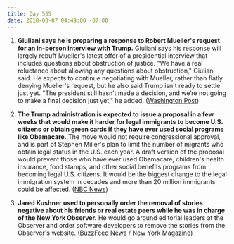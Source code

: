 ```yaml
---
title: Day 565
date: 2018-08-07 04:49:00 -07:00
---
```


1. **Giuliani says he is preparing a response to Robert Mueller's request for an in-person interview with Trump.** Giuliani says his response will largely rebuff Mueller's latest offer of a presidential interview that includes questions about obstruction of justice. "We have a real reluctance about allowing any questions about obstruction," Giuliani said. He expects to continue negotiating with Mueller, rather than flatly denying Mueller's request, but he also said Trump isn't ready to settle just yet. "The president still hasn’t made a decision, and we’re not going to make a final decision just yet," he added. ([Washington Post](https://www.washingtonpost.com/news/post-politics/wp/2018/08/06/giuliani-preparing-letter-to-mueller-expressing-real-reluctance-over-obstruction-questions/?utm_term=.9910aa9297a5))

2. **The Trump administration is expected to issue a proposal in a few weeks that would make it harder for legal immigrants to become U.S. citizens or obtain green cards if they have ever used social programs like Obamacare.** The move would not require congressional approval, and is part of Stephen Miller's plan to limit the number of migrants who obtain legal status in the U.S. each year. A draft version of the proposal would prevent those who have ever used Obamacare, children's health insurance, food stamps, and other social benefits programs from becoming legal U.S. citizens. It would be the biggest change to the legal immigration system in decades and more than 20 million immigrants could be affected. ([NBC News](https://www.nbcnews.com/politics/immigration/now-trump-administration-wants-limit-citizenship-legal-immigrants-n897931))

3. **Jared Kushner used to personally order the removal of stories negative about his friends or real estate peers while he was in charge of the New York Observer.** He would go around editorial leaders at the Observer and order software developers to remove the stories from the Observer's website. ([BuzzFeed News](https://www.buzzfeednews.com/article/stevenperlberg/jared-kushner-new-york-observer) / [New York Magazine](http://nymag.com/daily/intelligencer/2018/08/kushner-deleted-new-york-observer-stories-he-didnt-like.html))